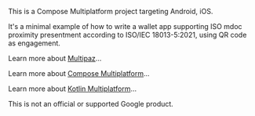 This is a Compose Multiplatform project targeting Android, iOS.

It's a minimal example of how to write a wallet app supporting ISO mdoc proximity presentment
according to ISO/IEC 18013-5:2021, using QR code as engagement.

Learn more about [Multipaz](https://github.com/openwallet-foundation-labs/identity-credential)…

Learn more about [Compose Multiplatform](https://www.jetbrains.com/compose-multiplatform/)…

Learn more about [Kotlin Multiplatform](https://kotlinlang.org/docs/multiplatform.html)…

This is not an official or supported Google product.
